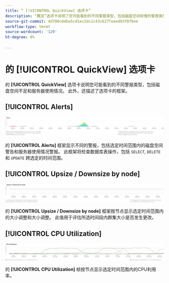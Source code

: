 ```yaml
---
title: “ [!UICONTROL QuickView] 选项卡”
description: “概览”选项卡说明了您可能看到的不同警报类型，包括磁盘空间较慢的警报类型和服务器使用情况。
source-git-commit: 4d700c04be5cd1ec2dc1c43c627feeed93f0fbee
workflow-type: tm+mt
source-wordcount: '129'
ht-degree: 0%

---
```



# 的 [!UICONTROL QuickView] 选项卡

的 **[!UICONTROL QuickView]** 选项卡说明您可能看到的不同警报类型，包括磁盘空间不足和服务器使用情况。 此外，还描述了选项卡的框架。

## [!UICONTROL Alerts]

![警报](../../assets/tools/observation-for-adobe-commerce/quickview_alerts.jpg)

的 **[!UICONTROL Alerts]** 框架显示不同的警报，包括选定时间范围内的磁盘空间警告和服务器使用情况警报。 此框架将检查数据库表操作，包括 `SELECT`, `DELETE`和 `UPDATE` 跨选定的时间范围。

## [!UICONTROL Upsize / Downsize by node]

![按节点调整大小/缩小大小](../../assets/tools/observation-for-adobe-commerce/quickview_upsize_by_node.jpg)

的 **[!UICONTROL Upsize / Downsize by node]** 框架按节点显示选定时间范围内的大小调整和大小调整。 此值用于评估所选时间段内群集大小是否发生更改。

## [!UICONTROL CPU Utilization]

![CPU利用率](../../assets/tools/observation-for-adobe-commerce/quickview_cpu.jpg)

的 **[!UICONTROL CPU Utilization]** 帧按节点显示选定时间范围内的CPU利用率。
